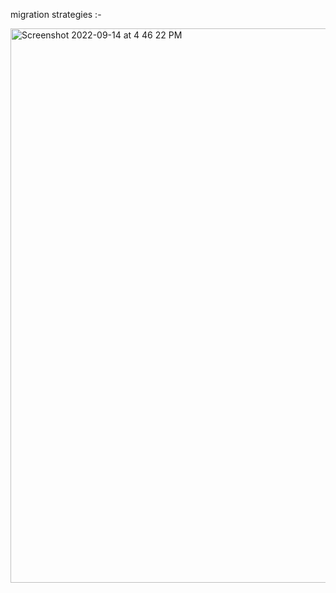 migration strategies :-



<img width="887" alt="Screenshot 2022-09-14 at 4 46 22 PM" src="https://user-images.githubusercontent.com/99721005/190139729-b6cd30a7-6f01-42f5-b7b0-40c3dc904ecf.png">
